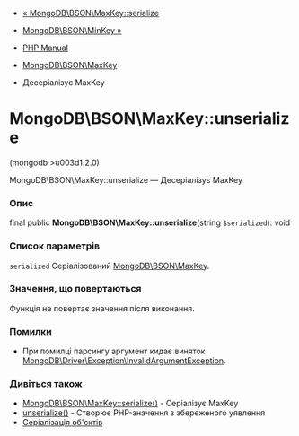 - [«
MongoDB\BSON\MaxKey::serialize](mongodb-bson-maxkey.serialize.md)
- [MongoDB\BSON\MinKey »](class.mongodb-bson-minkey.md)

- [PHP Manual](index.md)
- [MongoDB\BSON\MaxKey](class.mongodb-bson-maxkey.md)
- Десеріалізує MaxKey

# MongoDB\BSON\MaxKey::unserialize

(mongodb \>u003d1.2.0)

MongoDB\BSON\MaxKey::unserialize — Десеріалізує MaxKey

### Опис

final public **MongoDB\BSON\MaxKey::unserialize**(string `$serialized`):
void

### Список параметрів

`serialized`
Серіалізований [MongoDB\BSON\MaxKey](class.mongodb-bson-maxkey.md).

### Значення, що повертаються

Функція не повертає значення після виконання.

### Помилки

- При помилці парсингу аргумент кидає виняток
[MongoDB\Driver\Exception\InvalidArgumentException](class.mongodb-driver-exception-invalidargumentexception.md).

### Дивіться також

- [MongoDB\BSON\MaxKey::serialize()](mongodb-bson-maxkey.serialize.md) -
Серіалізує MaxKey
- [unserialize()](function.unserialize.md) - Створює PHP-значення з
збереженого уявлення
- [Серіалізація об'єктів](language.oop5.serialization.md)
